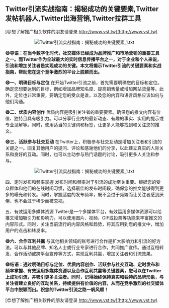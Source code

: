 ## **Twitter引流实战指南：揭秘成功的关键要素,Twitter发帖机器人,Twitter出海营销,Twitter拉群工具**

[😍想了解推广相关软件的朋友请登录 http://www.vst.tw](http://www.vst.tw)

 <center><img src="https://vst.tw/MP4/tuiguang/png/4.png" alt="Twitter引流实战指南：揭秘成功的关键要素_1.txt"></center>

**😄导语：在当今数字化时代，社交媒体已经成为品牌推广和市场营销的重要工具之一。而Twitter作为全球最大的实时信息传播平台之一，对于企业和个人来说，引流和增加关注者是实现成功的关键。本文将揭示Twitter引流的关键要素和实战指南，帮助您在这个竞争激烈的平台上脱颖而出。**

**😄一、明确目标与定位**
在开始Twitter引流之前，首先需要明确您的目标和定位。确定您想要达到的目标，例如增加品牌知名度、提高销售量或增加网站流量等。此外，定位也非常重要，要确定您的受众是谁，以及您的内容和语言风格应该如何与他们沟通。

**😄二、优质内容创作**
优质内容是吸引关注者的重要要素。确保您的推文内容有价值、独特且具有吸引力。可以分享行业内的最新动态、有趣的事实、实用的提示或专业见解等。同时，使用适当的关键词和标签，让更多人能够找到和关注您的推文。

**😄三、活跃参与社交互动**
在Twitter上，积极参与社交互动是增加关注者和引流的关键之一。回复其他用户的提问、评论和感谢他们的分享，以此建立真实的人际关系和良好的互动。同时，也可以主动参与热门话题的讨论，吸引更多人关注和参与。

 <center><img src="https://vst.tw/MP4/tuiguang/png/2.png" alt="Twitter引流实战指南：揭秘成功的关键要素_1.txt"></center>

四、定时发布和频率掌握
发布时间和频率对于引流的成功至关重要。根据您的受众群体和他们的在线时间习惯，选择最佳的发布时间段，确保您的推文能够得到更多的曝光和转发。同时，掌握适度的发布频率，既不会过于频繁而让关注者感到厌倦，也不会过于稀少而被忽视。

五、有效运用多媒体资源
Twitter是一个多媒体平台，有效运用多媒体资源可以给推文增加吸引力和影响力。可以使用图片、视频、GIF或投票等功能来丰富推文的内容形式。同时，关注当前流行的内容风格和趋势，将其应用到您的推文中，增加用户的点击和转发率。

**😄六、合作互利共赢**
与其他相关领域的账号进行合作是扩大影响力和引流的好方法。可以与其他品牌、知名人士或行业专家进行合作，共同推广宣传。通过互相转发、合作活动或跨平台宣传等方式，实现互利共赢，增加关注者和引流效果。

**😄结语：通过明确目标与定位、优质内容创作、活跃参与社交互动、定时发布和频率掌握、有效运用多媒体资源以及合作互利共赢等关键要素，您可以在Twitter上成功引流，并吸引更多关注者。同时，记得始终保持真实和独特的品牌形象，与关注者建立良好的互动关系，持续提供有价值的内容，从而在竞争激烈的社交媒体平台中脱颖而出。祝您的Twitter引流之路一帆风顺！**

[😍想了解推广相关软件的朋友请登录 http://www.vst.tw](http://www.vst.tw)



